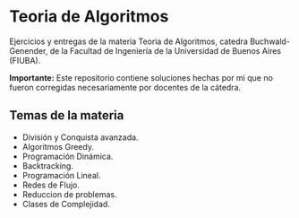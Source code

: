 # Teoria de Algoritmos

Ejercicios y entregas de la materia Teoria de Algoritmos, catedra Buchwald-Genender, de la Facultad de Ingeniería de la Universidad de Buenos Aires (FIUBA).

**Importante:** Este repositorio contiene soluciones hechas por mi que no fueron corregidas necesariamente por docentes de la cátedra.

## Temas de la materia

- División y Conquista avanzada.
- Algoritmos Greedy.
- Programación Dinámica.
- Backtracking.
- Programación Lineal.
- Redes de Flujo.
- Reduccion de problemas.
- Clases de Complejidad.
